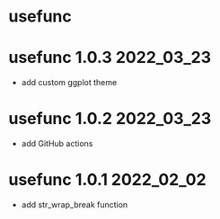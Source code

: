 # usefunc

# usefunc 1.0.3 2022_03_23

* add custom ggplot theme

# usefunc 1.0.2 2022_03_23

* add GitHub actions

# usefunc 1.0.1 2022_02_02

* add str_wrap_break function

